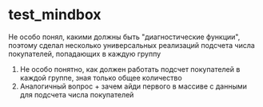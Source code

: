 # test_mindbox
Не особо понял, какими должны быть "диагностические функции", поэтому сделал несколько универсальных реализаций подсчета числа покупателей, попадающих в каждую группу

1. Не особо понятно, как должен работать подсчет покупателей в каждой группе, зная только общее количество
2. Аналогичный вопрос + зачем айди первого в массиве с данными для подсчета числа покупателей
